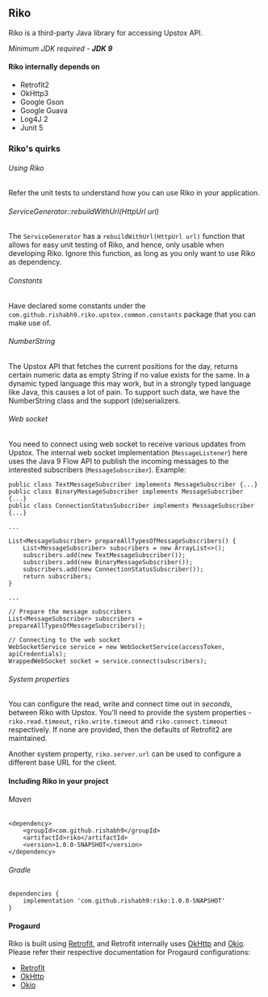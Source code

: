 ## Riko

Riko is a third-party Java library for accessing Upstox API.

*Minimum JDK required - __JDK 9__*

#### Riko internally depends on

- Retrofit2
- OkHttp3
- Google Gson
- Google Guava
- Log4J 2
- Junit 5

### Riko's quirks

###### Using Riko

Refer the unit tests to understand how you can use Riko in your application.

###### ServiceGenerator::rebuildWithUrl(HttpUrl url)

The `ServiceGenerator` has a `rebuildWithUrl(HttpUrl url)` function that allows for easy unit testing of Riko, 
and hence, only usable when developing Riko. Ignore this function, as long as you only want to use Riko as dependency.

###### Constants

Have declared some constants under the `com.github.rishabh9.riko.upstox.common.constants` package that you can make use
 of.

###### NumberString

The Upstox API that fetches the current positions for the day, returns certain numeric data as empty String if no value
exists for the same. In a dynamic typed language this may work, but in a strongly typed language like Java, this causes 
a lot of pain. To support such data, we have the NumberString class and the support (de)serializers.

###### Web socket

You need to connect using web socket to receive various updates from Upstox. The internal web socket implementation 
(`MessageListener`) here uses the Java 9 Flow API to publish the incoming messages to the interested 
subscribers (`MessageSubscriber`). Example:

    public class TextMessageSubscriber implements MessageSubscriber {...}
    public class BinaryMessageSubscriber implements MessageSubscriber {...}
    public class ConnectionStatusSubscriber implements MessageSubscriber {...}
    
    ...

    List<MessageSubscriber> prepareAllTypesOfMessageSubscribers() {
        List<MessageSubscriber> subscribers = new ArrayList<>();
        subscribers.add(new TextMessageSubscriber());
        subscribers.add(new BinaryMessageSubscriber());
        subscribers.add(new ConnectionStatusSubscriber());
        return subscribers;
    }
    
    ...
    
    // Prepare the message subscribers
    List<MessageSubscriber> subscribers = prepareAllTypesOfMessageSubscribers();
    
    // Connecting to the web socket
    WebSocketService service = new WebSocketService(accessToken, apiCredentials);
    WrappedWebSocket socket = service.connect(subscribers);

###### System properties

You can configure the read, write and connect time out in *seconds*, between Riko with Upstox.
You'll need to provide the system properties - `riko.read.timeout`, `riko.write.timeout`
 and `riko.connect.timeout` respectively. 
If none are provided, then the defaults of Retrofit2 are maintained.

Another system property, `riko.server.url` can be used to configure a different base URL for the client.

#### Including Riko in your project

###### Maven

    <dependency>
        <groupId>com.github.rishabh9</groupId>
        <artifactId>riko</artifactId>
        <version>1.0.0-SNAPSHOT</version>
    </dependency>

###### Gradle

    dependencies {
        implementation 'com.github.rishabh9:riko:1.0.0-SNAPSHOT'
    }

#### Progaurd

Riko is built using [Retrofit](http://square.github.io/retrofit/), 
and Retrofit internally uses [OkHttp](https://github.com/square/okhttp) 
and [Okio](https://github.com/square/okio).
Please refer their respective documentation for Progaurd configurations:

- [Retrofit](https://github.com/square/retrofit#proguard)
- [OkHttp](https://github.com/square/okhttp#proguard)
- [Okio](https://github.com/square/okio#proguard)
